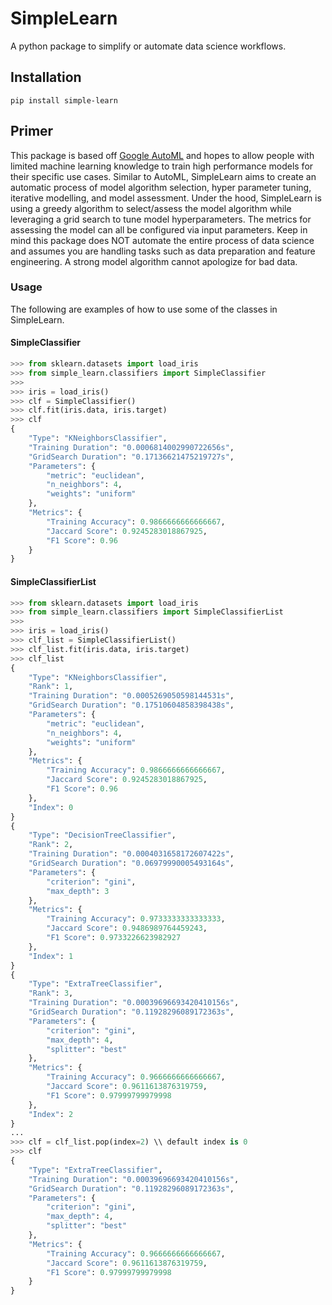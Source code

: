 # SimpleLearn

A python package to simplify or automate data science workflows.

## Installation

```
pip install simple-learn
```

## Primer

This package is based off [Google AutoML](https://cloud.google.com/automl) and hopes to allow people with limited machine learning knowledge to train high performance models for their specific use cases. Similar to AutoML,
SimpleLearn aims to create an automatic process of model algorithm selection, hyper parameter tuning, iterative modelling, and model assessment. Under the hood, SimpleLearn is using a greedy algorithm to select/assess the model algorithm while leveraging a grid search to tune model hyperparameters. The metrics for assessing the model can all be configured via input parameters. Keep in mind this package does NOT automate the entire process of data science and assumes you are handling tasks such as data preparation and feature engineering. A strong model algorithm cannot apologize for bad data.

### Usage

The following are examples of how to use some of the classes in SimpleLearn.

#### SimpleClassifier

```python
>>> from sklearn.datasets import load_iris
>>> from simple_learn.classifiers import SimpleClassifier
>>>
>>> iris = load_iris()
>>> clf = SimpleClassifier()
>>> clf.fit(iris.data, iris.target)
>>> clf
{
    "Type": "KNeighborsClassifier",
    "Training Duration": "0.0006814002990722656s",
    "GridSearch Duration": "0.17136621475219727s",
    "Parameters": {
        "metric": "euclidean",
        "n_neighbors": 4,
        "weights": "uniform"
    },
    "Metrics": {
        "Training Accuracy": 0.9866666666666667,
        "Jaccard Score": 0.9245283018867925,
        "F1 Score": 0.96
    }
}
```

#### SimpleClassifierList
```python
>>> from sklearn.datasets import load_iris
>>> from simple_learn.classifiers import SimpleClassifierList
>>>
>>> iris = load_iris()
>>> clf_list = SimpleClassifierList()
>>> clf_list.fit(iris.data, iris.target)
>>> clf_list
{
    "Type": "KNeighborsClassifier",
    "Rank": 1,
    "Training Duration": "0.0005269050598144531s",
    "GridSearch Duration": "0.17510604858398438s",
    "Parameters": {
        "metric": "euclidean",
        "n_neighbors": 4,
        "weights": "uniform"
    },
    "Metrics": {
        "Training Accuracy": 0.9866666666666667,
        "Jaccard Score": 0.9245283018867925,
        "F1 Score": 0.96
    },
    "Index": 0
}
{
    "Type": "DecisionTreeClassifier",
    "Rank": 2,
    "Training Duration": "0.0004031658172607422s",
    "GridSearch Duration": "0.06979990005493164s",
    "Parameters": {
        "criterion": "gini",
        "max_depth": 3
    },
    "Metrics": {
        "Training Accuracy": 0.9733333333333333,
        "Jaccard Score": 0.9486989764459243,
        "F1 Score": 0.9733226623982927
    },
    "Index": 1
}
{
    "Type": "ExtraTreeClassifier",
    "Rank": 3,
    "Training Duration": "0.00039696693420410156s",
    "GridSearch Duration": "0.11928296089172363s",
    "Parameters": {
        "criterion": "gini",
        "max_depth": 4,
        "splitter": "best"
    },
    "Metrics": {
        "Training Accuracy": 0.9666666666666667,
        "Jaccard Score": 0.9611613876319759,
        "F1 Score": 0.97999799979998
    },
    "Index": 2
}
...
>>> clf = clf_list.pop(index=2) \\ default index is 0
>>> clf
{
    "Type": "ExtraTreeClassifier",
    "Training Duration": "0.00039696693420410156s",
    "GridSearch Duration": "0.11928296089172363s",
    "Parameters": {
        "criterion": "gini",
        "max_depth": 4,
        "splitter": "best"
    },
    "Metrics": {
        "Training Accuracy": 0.9666666666666667,
        "Jaccard Score": 0.9611613876319759,
        "F1 Score": 0.97999799979998
    }
}
```
